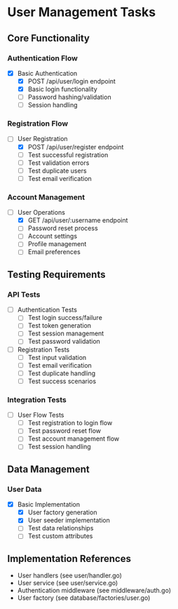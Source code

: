 # User Management Tasks

## Core Functionality
### Authentication Flow
- [x] Basic Authentication
  - [x] POST /api/user/login endpoint
  - [x] Basic login functionality
  - [ ] Password hashing/validation
  - [ ] Session handling

### Registration Flow
- [ ] User Registration
  - [x] POST /api/user/register endpoint
  - [ ] Test successful registration
  - [ ] Test validation errors
  - [ ] Test duplicate users
  - [ ] Test email verification

### Account Management
- [ ] User Operations
  - [x] GET /api/user/:username endpoint
  - [ ] Password reset process
  - [ ] Account settings
  - [ ] Profile management
  - [ ] Email preferences

## Testing Requirements
### API Tests
- [ ] Authentication Tests
  - [ ] Test login success/failure
  - [ ] Test token generation
  - [ ] Test session management
  - [ ] Test password validation

- [ ] Registration Tests
  - [ ] Test input validation
  - [ ] Test email verification
  - [ ] Test duplicate handling
  - [ ] Test success scenarios

### Integration Tests
- [ ] User Flow Tests
  - [ ] Test registration to login flow
  - [ ] Test password reset flow
  - [ ] Test account management flow
  - [ ] Test session handling

## Data Management
### User Data
- [x] Basic Implementation
  - [x] User factory generation
  - [x] User seeder implementation
  - [ ] Test data relationships
  - [ ] Test custom attributes

## Implementation References
- User handlers (see user/handler.go)
- User service (see user/service.go)
- Authentication middleware (see middleware/auth.go)
- User factory (see database/factories/user.go) 